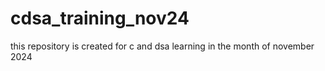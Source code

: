 # cdsa_training_nov24
this repository is created for c and dsa learning in the month of november 2024
